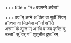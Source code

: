+++
title = "१० वयमग्ने अर्वता"

+++
वय᳓म् अग्ने अ᳓र्वता वा सुवी᳓रियम्  
ब्र᳓ह्मणा वा चितयेमा ज᳓नाँ अ᳓ति  
अस्मा᳓कं द्युम्न᳓म् अ᳓धि प᳓ञ्च कृष्टि᳓षु  
उच्चा᳓ सु᳓वर् ण᳓ शुशुचीत दुष्ट᳓रम्